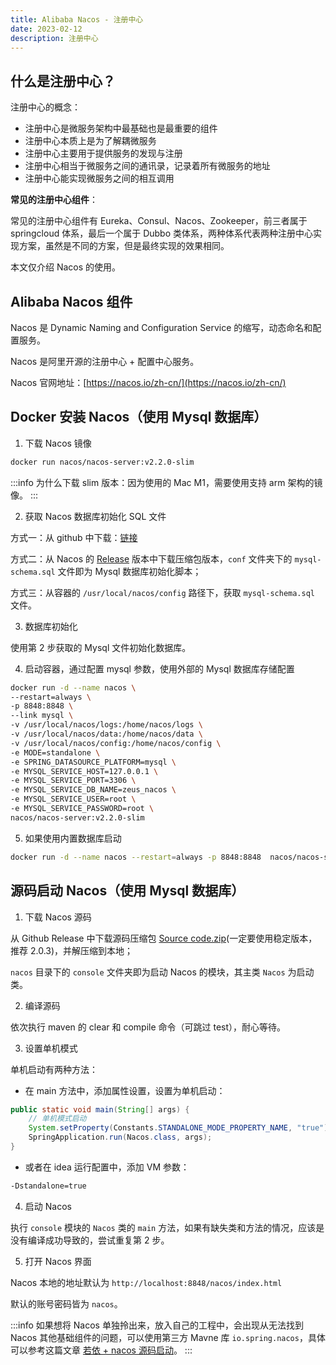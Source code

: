 ```yaml
---
title: Alibaba Nacos - 注册中心
date: 2023-02-12
description: 注册中心
---
```


## 什么是注册中心？

注册中心的概念：

- 注册中心是微服务架构中最基础也是最重要的组件
- 注册中心本质上是为了解耦微服务
- 注册中心主要用于提供服务的发现与注册
- 注册中心相当于微服务之间的通讯录，记录着所有微服务的地址
- 注册中心能实现微服务之间的相互调用

**常见的注册中心组件**：

常见的注册中心组件有 Eureka、Consul、Nacos、Zookeeper，前三者属于 springcloud 体系，最后一个属于 Dubbo 类体系，两种体系代表两种注册中心实现方案，虽然是不同的方案，但是最终实现的效果相同。

本文仅介绍 Nacos 的使用。

## Alibaba Nacos 组件

Nacos 是 Dynamic Naming and Configuration Service 的缩写，动态命名和配置服务。

Nacos 是阿里开源的注册中心 + 配置中心服务。

Nacos 官网地址：[https://nacos.io/zh-cn/](https://nacos.io/zh-cn/)

## Docker 安装 Nacos（使用 Mysql 数据库）

1. 下载 Nacos 镜像

```bash
docker run nacos/nacos-server:v2.2.0-slim
```

:::info
为什么下载 slim 版本：因为使用的 Mac M1，需要使用支持 arm 架构的镜像。
:::

2. 获取 Nacos 数据库初始化 SQL 文件

方式一：从 github 中下载：[链接](https://github.com/alibaba/nacos/blob/master/config/src/main/resources/META-INF/nacos-db.sql)

方式二：从 Nacos 的 [Release](https://github.com/alibaba/nacos/releases/tag/2.2.0) 版本中下载压缩包版本，`conf` 文件夹下的 `mysql-schema.sql` 文件即为 Mysql 数据库初始化脚本；

方式三：从容器的 `/usr/local/nacos/config` 路径下，获取 `mysql-schema.sql` 文件。

3. 数据库初始化

使用第 2 步获取的 Mysql 文件初始化数据库。

4. 启动容器，通过配置 mysql 参数，使用外部的 Mysql 数据库存储配置

```bash
docker run -d --name nacos \
--restart=always \
-p 8848:8848 \
--link mysql \
-v /usr/local/nacos/logs:/home/nacos/logs \
-v /usr/local/nacos/data:/home/nacos/data \
-v /usr/local/nacos/config:/home/nacos/config \
-e MODE=standalone \
-e SPRING_DATASOURCE_PLATFORM=mysql \
-e MYSQL_SERVICE_HOST=127.0.0.1 \
-e MYSQL_SERVICE_PORT=3306 \
-e MYSQL_SERVICE_DB_NAME=zeus_nacos \
-e MYSQL_SERVICE_USER=root \
-e MYSQL_SERVICE_PASSWORD=root \
nacos/nacos-server:v2.2.0-slim
```

5. 如果使用内置数据库启动

```bash
docker run -d --name nacos --restart=always -p 8848:8848  nacos/nacos-server:v2.2.0-slim
```

## 源码启动 Nacos（使用 Mysql 数据库）

1. 下载 Nacos 源码

从 Github Release 中下载源码压缩包 [Source code.zip](https://github.com/alibaba/nacos/releases/tag/2.0.3)(一定要使用稳定版本，推荐 2.0.3)，并解压缩到本地；

`nacos` 目录下的 `console` 文件夹即为启动 Nacos 的模块，其主类 `Nacos` 为启动类。

2. 编译源码

依次执行 maven 的 clear 和 compile 命令（可跳过 test），耐心等待。

3. 设置单机模式

单机启动有两种方法：
- 在 main 方法中，添加属性设置，设置为单机启动：

```java
public static void main(String[] args) {
    // 单机模式启动
    System.setProperty(Constants.STANDALONE_MODE_PROPERTY_NAME, "true");
    SpringApplication.run(Nacos.class, args);
}
```

- 或者在 idea 运行配置中，添加 VM 参数：

```bash
-Dstandalone=true
```

4. 启动 Nacos

执行 `console` 模块的 `Nacos` 类的 `main` 方法，如果有缺失类和方法的情况，应该是没有编译成功导致的，尝试重复第 2 步。

5. 打开 Nacos 界面

Nacos 本地的地址默认为 `http://localhost:8848/nacos/index.html`

默认的账号密码皆为 `nacos`。

:::info
如果想将 Nacos 单独拎出来，放入自己的工程中，会出现从无法找到 Nacos 其他基础组件的问题，可以使用第三方 Mavne 库 `io.spring.nacos`，具体可以参考这篇文章 [若依 + nacos 源码启动](https://www.cnblogs.com/huilangyizu/articles/16665305.html)。
:::

